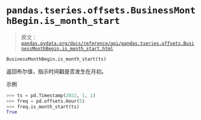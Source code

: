 # `pandas.tseries.offsets.BusinessMonthBegin.is_month_start`

> 原文：[`pandas.pydata.org/docs/reference/api/pandas.tseries.offsets.BusinessMonthBegin.is_month_start.html`](https://pandas.pydata.org/docs/reference/api/pandas.tseries.offsets.BusinessMonthBegin.is_month_start.html)

```py
BusinessMonthBegin.is_month_start(ts)
```

返回布尔值，指示时间戳是否发生在月初。

示例

```py
>>> ts = pd.Timestamp(2022, 1, 1)
>>> freq = pd.offsets.Hour(5)
>>> freq.is_month_start(ts)
True 
```
